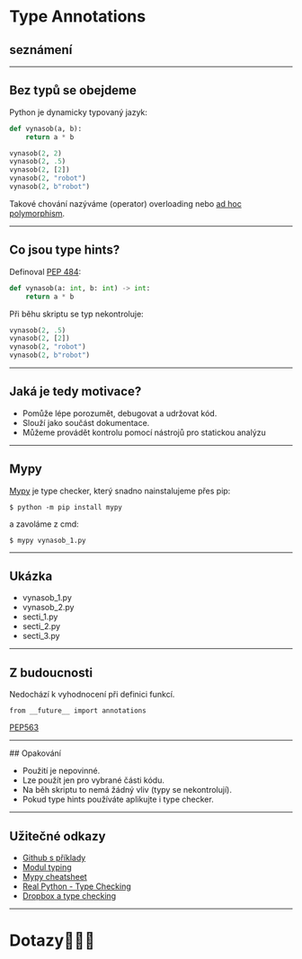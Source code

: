 # Type Annotations
## seznámení

---

## Bez typů se obejdeme 

Python je dynamicky typovaný jazyk:

```python
def vynasob(a, b):
    return a * b

vynasob(2, 2)
vynasob(2, .5)
vynasob(2, [2])
vynasob(2, "robot")
vynasob(2, b"robot")
```
Takové chování nazýváme (operator) overloading nebo [ad hoc polymorphism](https://en.wikipedia.org/wiki/Ad_hoc_polymorphism).

---

## Co jsou type hints?

Definoval [PEP 484](https://www.python.org/dev/peps/pep-0484/):

```python
def vynasob(a: int, b: int) -> int:
    return a * b
```

Při běhu skriptu se typ nekontroluje:

```python
vynasob(2, .5)
vynasob(2, [2])
vynasob(2, "robot")
vynasob(2, b"robot")
```
---

## Jaká je tedy motivace?

- Pomůže lépe porozumět, debugovat a udržovat kód.
- Slouží jako součást dokumentace.
- Můžeme provádět kontrolu pomocí nástrojů pro statickou analýzu 

---

## Mypy

[Mypy](https://mypy.readthedocs.io/en/stable/index.html) je type checker, který snadno nainstalujeme přes pip:

`$ python -m pip install mypy`

a zavoláme z cmd:

`$ mypy vynasob_1.py`

---

## Ukázka

- vynasob_1.py
- vynasob_2.py
- secti_1.py
- secti_2.py
- secti_3.py

---

## Z budoucnosti

Nedochází k vyhodnocení při definici funkcí.

`from __future__ import annotations`

[PEP563](https://www.python.org/dev/peps/pep-0563/)

---

## Opakování

- Použití je nepovinné.
- Lze použít jen pro vybrané části kódu.
- Na běh skriptu to nemá žádný vliv (typy se nekontrolují).
- Pokud type hints používáte aplikujte i type checker.

---

## Užitečné odkazy

- [Github s příklady](https://github.com/Slavaqq/type_hints)
- [Modul typing](https://docs.python.org/3.7/library/typing.html?highlight=typing#module-typing)
- [Mypy cheatsheet](https://mypy.readthedocs.io/en/stable/cheat_sheet_py3.html)
- [Real Python - Type Checking](https://realpython.com/python-type-checking/)
- [Dropbox a type checking](https://dropbox.tech/application/our-journey-to-type-checking-4-million-lines-of-python)

---

# Dotazy🤷🏻‍♂️


